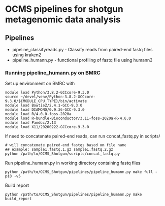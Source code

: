 # OCMS pipelines for shotgun metagenomic data analysis

## Pipelines

* pipeline_classifyreads.py - Classify reads from paired-end fastq files using kraken2
* pipeline_humann.py - functional profiling of fastq file using humann3

### Running pipeline_humann.py on BMRC
Set up environment on BMRC with

```
module load Python/3.8.2-GCCcore-9.3.0
source ~/devel/venv/Python-3.8.2-GCCcore-9.3.0/${MODULE_CPU_TYPE}/bin/activate
module load Bowtie2/2.4.1-GCC-9.3.0
module load DIAMOND/0.9.36-GCC-9.3.0
module load R/4.0.0-foss-2020a
module load R-bundle-Bioconductor/3.11-foss-2020a-R-4.0.0
module load Pandoc/2.13
module load X11/20200222-GCCcore-9.3.0
```

If need to concatenate paired-end reads, can run concat_fastq.py in scripts/
```
# will concatenate paired-end fastqs based on file name
## example: sample1.fastq.1.gz sample1.fastq.2.gz
python /path/to/OCMS_Shotgun/scripts/concat_fastq.py
```

Run pipeline_humann.py in working directory containing fastq files
```
python /path/to/OCMS_Shotgun/pipelines/pipeline_humann.py make full -p10 -v5
```

Build report
```
python /path/to/OCMS_Shotgun/pipelines/pipeline_humann.py make build_report
```
